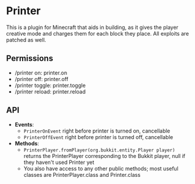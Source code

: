 # Printer
This is a plugin for Minecraft that aids in building, as it gives the player creative mode and charges them for each block they place. All exploits are patched as well.

## Permissions
- /printer on: printer.on
- /printer off: printer.off
- /printer toggle: printer.toggle
- /printer reload: printer.reload

## API
- **Events**:
  - `PrinterOnEvent` right before printer is turned on, cancellable
  - `PrinterOffEvent` right before printer is turned off, cancellable
- **Methods**:
  - `PrinterPlayer.fromPlayer(org.bukkit.entity.Player player)` returns the PrinterPlayer corresponding to the Bukkit player, null if they haven't used Printer yet
  - You also have access to any other public methods; most useful classes are PrinterPlayer.class and Printer.class